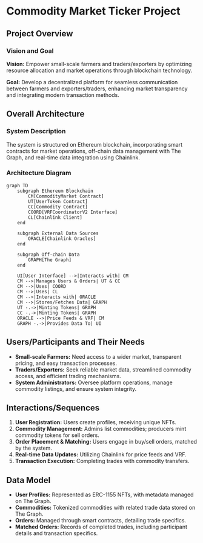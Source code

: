 
# Commodity Market Ticker Project

## Project Overview

### Vision and Goal
**Vision:** Empower small-scale farmers and traders/exporters by optimizing resource allocation and market operations through blockchain technology.

**Goal:** Develop a decentralized platform for seamless communication between farmers and exporters/traders, enhancing market transparency and integrating modern transaction methods.

## Overall Architecture

### System Description
The system is structured on Ethereum blockchain, incorporating smart contracts for market operations, off-chain data management with The Graph, and real-time data integration using Chainlink.

### Architecture Diagram
```mermaid
graph TD
    subgraph Ethereum Blockchain
        CM[CommodityMarket Contract]
        UT[UserToken Contract]
        CC[Commodity Contract]
        COORD[VRFCoordinatorV2 Interface]
        CL[Chainlink Client]
    end

    subgraph External Data Sources
        ORACLE[Chainlink Oracles]
    end

    subgraph Off-chain Data
        GRAPH[The Graph]
    end

    UI[User Interface] -->|Interacts with| CM
    CM -->|Manages Users & Orders| UT & CC
    CM -->|Uses| COORD
    CM -->|Uses| CL
    CM -->|Interacts with| ORACLE
    CM -->|Stores/Fetches Data| GRAPH
    UT -.->|Minting Tokens| GRAPH
    CC -.->|Minting Tokens| GRAPH
    ORACLE -->|Price Feeds & VRF| CM
    GRAPH -.->|Provides Data To| UI
```

## Users/Participants and Their Needs

- **Small-scale Farmers:** Need access to a wider market, transparent pricing, and easy transaction processes.
- **Traders/Exporters:** Seek reliable market data, streamlined commodity access, and efficient trading mechanisms.
- **System Administrators:** Oversee platform operations, manage commodity listings, and ensure system integrity.

## Interactions/Sequences

1. **User Registration:** Users create profiles, receiving unique NFTs.
2. **Commodity Management:** Admins list commodities; producers mint commodity tokens for sell orders.
3. **Order Placement & Matching:** Users engage in buy/sell orders, matched by the system.
4. **Real-time Data Updates:** Utilizing Chainlink for price feeds and VRF.
5. **Transaction Execution:** Completing trades with commodity transfers.

## Data Model

- **User Profiles:** Represented as ERC-1155 NFTs, with metadata managed on The Graph.
- **Commodities:** Tokenized commodities with related trade data stored on The Graph.
- **Orders:** Managed through smart contracts, detailing trade specifics.
- **Matched Orders:** Records of completed trades, including participant details and transaction specifics.

